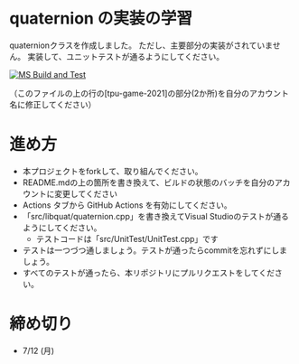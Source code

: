 # quaternion の実装の学習

quaternionクラスを作成しました。
ただし、主要部分の実装がされていません。
実装して、ユニットテストが通るようにしてください。

[![MS Build and Test](https://github.com/tpu-game-2021/quaternion_study/actions/workflows/MsBuildAndTest.yml/badge.svg)](https://github.com/tpu-game-2021/quaternion_study/actions/workflows/MsBuildAndTest.yml)

（このファイルの上の行の[tpu-game-2021]の部分(2か所)を自分のアカウント名に修正してください）

# 進め方
* 本プロジェクトをforkして、取り組んでください。
* README.mdの上の箇所を書き換えて、ビルドの状態のバッチを自分のアカウントに変更してください
* Actions タブから GitHub Actions を有効にしてください。
* 「src/libquat/quaternion.cpp」を書き換えてVisual Studioのテストが通るようにしてください。
  * テストコードは「src/UnitTest/UnitTest.cpp」です
* テストは一つづつ通しましょう。テストが通ったらcommitを忘れずにしましょう。
* すべてのテストが通ったら、本リポジトリにプルリクエストをしてください。

# 締め切り
* 7/12 (月)
